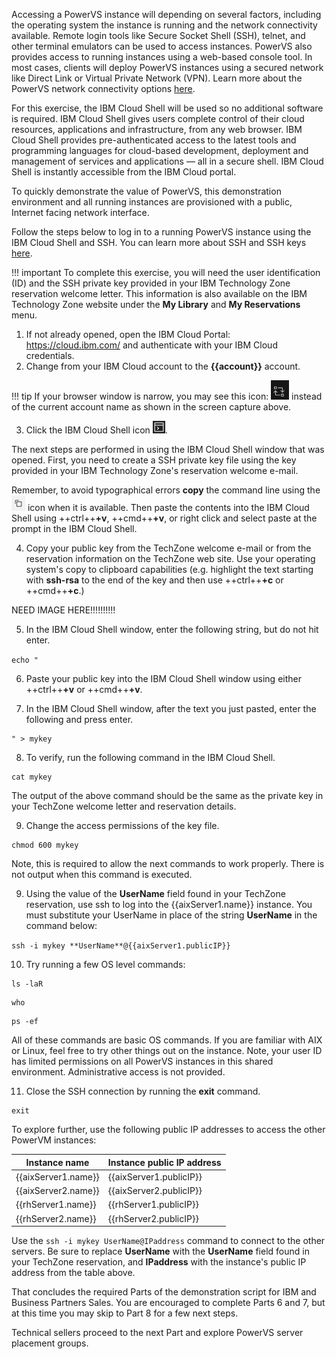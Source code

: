 Accessing a PowerVS instance will depending on several factors, including the operating system the instance is running and the network connectivity available. Remote login tools like Secure Socket Shell (SSH), telnet, and other terminal emulators can be used to access instances. PowerVS also provides access to running instances using a web-based console tool. In most cases, clients will deploy PowerVS instances using a secured network like Direct Link or Virtual Private Network (VPN). Learn more about the PowerVS network connectivity options <a href="https://cloud.ibm.com/docs/power-iaas?topic=power-iaas-about-virtual-server#public-private-networks" target="_blank">here</a>.

For this exercise, the IBM Cloud Shell will be used so no additional software is required. IBM Cloud Shell gives users complete control of their cloud resources, applications and infrastructure, from any web browser. IBM Cloud Shell provides pre-authenticated access to the latest tools and programming languages for cloud-based development, deployment and management of services and applications — all in a secure shell. IBM Cloud Shell is instantly accessible from the IBM Cloud portal.

To quickly demonstrate the value of PowerVS, this demonstration environment and all running instances are provisioned with a public, Internet facing network interface.

Follow the steps below to log in to a running PowerVS instance using the IBM Cloud Shell and SSH. You can learn more about SSH and SSH keys <a href="https://en.wikipedia.org/wiki/Secure_Shell" target="_blank">here</a>.

!!! important
    To complete this exercise, you will need the user identification (ID) and the SSH private key provided in your IBM Technology Zone reservation welcome letter. This information is also available on the IBM Technology Zone website under the **My Library** and **My Reservations** menu.

1. If not already opened, open the IBM Cloud Portal: <a href="https://cloud.ibm.com/" target="_blank">https://cloud.ibm.com/</a> and authenticate with your IBM Cloud credentials.
2. Change from your IBM Cloud account to the **{{account}}** account.

[](_attachments/SwitchAccounts-final.gif)

!!! tip
    If your browser window is narrow, you may see this icon: ![](_attachments/SwitchAccountsIcon.png) instead of the current account name as shown in the screen capture above.

3. Click the IBM Cloud Shell icon ![](_attachments/CloudShellIcon.png).

[](_attachments/StartCloudShell.png)

The next steps are performed in using the IBM Cloud Shell window that was opened. First, you need to create a SSH private key file using the key provided in your IBM Technology Zone's reservation welcome e-mail.

Remember, to avoid typographical errors **copy** the command line using the ![](_attachments/CopyToClipboard.png) icon when it is available. Then paste the contents into the IBM Cloud Shell using ++ctrl++**+v**, ++cmd++**+v**, or right click and select paste at the prompt in the IBM Cloud Shell.

4. Copy your public key from the TechZone welcome e-mail or from the reservation information on the TechZone web site. Use your operating system's copy to clipboard capabilities (e.g. highlight the text starting with **ssh-rsa** to the end of the key and then use ++ctrl++**+c** or ++cmd++**+c**.)

NEED IMAGE HERE!!!!!!!!!!

5. In the IBM Cloud Shell window, enter the following string, but do not hit enter.

```echo "```

[](_attachments/echo1.png)

6. Paste your public key into the IBM Cloud Shell window using either ++ctrl++**+v** or ++cmd++**+v**.



7. In the IBM Cloud Shell window, after the text you just pasted, enter the following and press enter.

```
" > mykey
```

[](_attachments/echo2.png)

8. To verify, run the following command in the IBM Cloud Shell.

```
cat mykey
```

The output of the above command should be the same as the private key in your TechZone welcome letter and reservation details.

9. Change the access permissions of the key file.

```
chmod 600 mykey
```

Note, this is required to allow the next commands to work properly. There is not output when this command is executed.

9. Using the value of the **UserName** field found in your TechZone reservation, use ssh to log into the {{aixServer1.name}} instance. You must substitute your UserName in place of the string **UserName** in the command below:

```ssh -i mykey **UserName**@{{aixServer1.publicIP}}```

[](_attachments/sshServer1.png)

10. Try running a few OS level commands:

```
ls -laR
```

```
who
```

```
ps -ef
```

All of these commands are basic OS commands. If you are familiar with AIX or Linux, feel free to try other things out on the instance. Note, your user ID has limited permissions on all PowerVS instances in this shared environment. Administrative access is not provided.

11. Close the SSH connection by running the **exit** command.

```
exit
```

To explore further, use the following public IP addresses to access the other PowerVM instances:

| Instance name | Instance public IP address |
| ------------- | -------------------------- |
| {{aixServer1.name}} | {{aixServer1.publicIP}} |
| {{aixServer2.name}} | {{aixServer2.publicIP}} |
| {{rhServer1.name}} | {{rhServer1.publicIP}} |
| {{rhServer2.name}} | {{rhServer2.publicIP}} |


Use the ```ssh -i mykey UserName@IPaddress``` command to connect to the other servers. Be sure to replace **UserName** with the **UserName** field found in your TechZone reservation, and **IPaddress** with the instance's public IP address from the table above.

That concludes the required Parts of the demonstration script for IBM and Business Partners Sales. You are encouraged to complete Parts 6 and 7, but at this time you may skip to Part 8 for a few next steps.

Technical sellers proceed to the next Part and explore PowerVS server placement groups.
